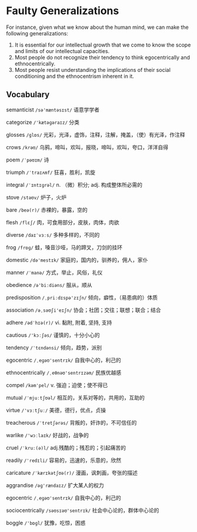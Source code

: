 # Faulty Generalizations

For instance, given what we know about the human mind, we can make the following generalizations:

1. It is essential for our intellectual growth that we come to know the scope and limits of our intellectual capacities.
2. Most people do not recognize their tendency to think egocentrically and ethnocentrically.
3. Most people resist understanding the implications of their social conditioning and the ethnocentrism inherent in it.



## Vocabulary

semanticist `/sə'mæntəsɪst/` 语意学学者

categorize `/'kætəɡəraɪz/` 分类

glosses `/ɡlɒs/` 光彩，光泽，虚饰，注释，注解，掩盖，（使）有光泽，作注释

crows `/krəʊ/` 乌鸦，啼叫，欢叫，报晓，啼叫，欢叫，夸口，洋洋自得

poem `/ˈpəʊɪm/` 诗

triumph `/ˈtraɪʌmf/` 狂喜，胜利，凯旋

integral `/ˈɪntɪɡrəl/` n. （微）积分; adj. 构成整体所必需的

stove `/stəʊv/` 炉子，火炉

bare `/beə(r)/` 赤裸的，暴露，空的

flesh `/flɛʃ/` 肉，可食用部分，皮肤，肉体，肉欲

diverse `/daɪˈvɜːs/` 多种多样的，不同的

frog `/frɒɡ/` 蛙，嗓音沙哑，马的蹄叉，刀剑的挂环

domestic `/də'mestɪk/` 家庭的，国内的，驯养的，佣人，家仆

manner `/ˈmanə/` 方式，举止，风俗，礼仪

obedience `/ə'biːdiəns/` 服从，顺从

predisposition `/ˌpriːdɪspə'zɪʃn/` 倾向，癖性，（易患病的）体质

association `/əˌsəʊʃi'eɪʃn/` 协会；社团；交往；联想；联合；结合

adhere `/ədˈhɪə(r)/` vi. 黏附, 附着, 坚持, 支持

cautious `/'kɔːʃəs/` 谨慎的，十分小心的

tendency `/ˈtɛndənsi/` 倾向，趋势，派别

egocentric `/ˌeɡəʊ'sentrɪk/` 自我中心的，利己的

ethnocentrically `/ˌeθnəʊ'sentrɪzəm/` 民族优越感

compel `/kəm'pel/` v. 强迫；迫使；使不得已

mutual `/ˈmjuːtʃʊəl/` 相互的，关系对等的，共用的，互助的

virtue `/'vɜːtʃuː/` 美德，德行，优点，贞操

treacherous `/ˈtretʃərəs/` 背叛的，奸诈的，不可信任的

warlike `/'wɔːlaɪk/` 好战的，战争的

cruel `/ˈkruː(ə)l/` adj.残酷的；残忍的；引起痛苦的

readily `/'redɪli/` 容易的，迅速的，乐意的，欣然

caricature `/ˈkærɪkətʃʊə(r)/` 漫画，讽刺画，夸张的描述

aggrandise `/əɡ'rændaɪz/` 扩大某人的权力

egocentric `/ˌeɡəʊ'sentrɪk/` 自我中心的，利己的

sociocentrically `/səʊsɪəʊ'sentrɪk/` 社会中心论的，群体中心论的

boggle `/'bɒɡl/` 犹豫，吃惊，困惑